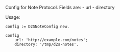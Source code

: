 Config for Note Protocol. Fields are:
	- url
	- directory

Usage:

	config := D2SNoteConfig new.

	config
		url: 'http://example.com/notes';
		directory: '/tmp/d2s-notes'.
